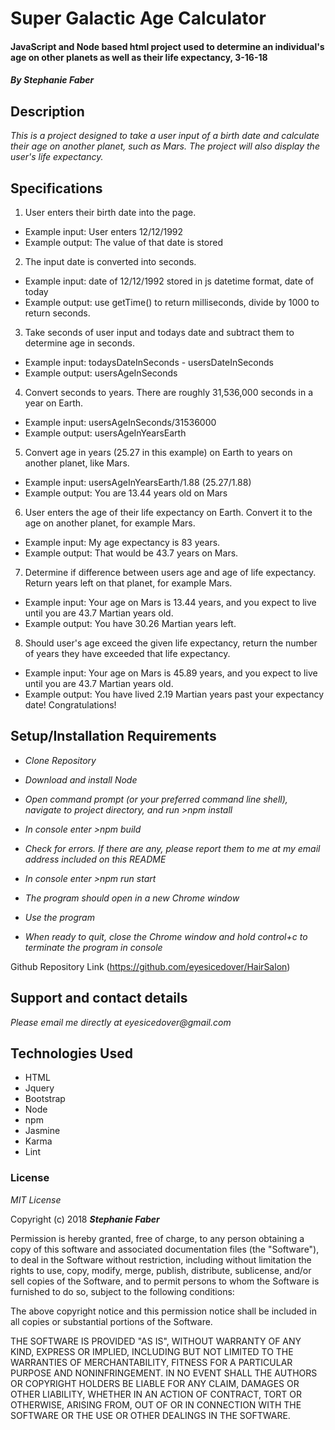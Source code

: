 # Super Galactic Age Calculator
#### JavaScript and Node based html project used to determine an individual's age on other planets as well as their life expectancy, 3-16-18  

#### _By Stephanie Faber_  

## Description
_This is a project designed to take a user input of a birth date and calculate their age on another planet, such as Mars. The project will also display the user's life expectancy._  

## Specifications

1. User enters their birth date into the page.
* Example input: User enters 12/12/1992
* Example output: The value of that date is stored

2. The input date is converted into seconds.
* Example input: date of 12/12/1992 stored in js datetime format, date of today
* Example output: use getTime() to return milliseconds, divide by 1000 to return seconds.

3. Take seconds of user input and todays date and subtract them to determine age in seconds.
* Example input: todaysDateInSeconds - usersDateInSeconds
* Example output: usersAgeInSeconds

4. Convert seconds to years. There are roughly 31,536,000 seconds in a year on Earth.
* Example input: usersAgeInSeconds/31536000
* Example output: usersAgeInYearsEarth

5. Convert age in years (25.27 in this example) on Earth to years on another planet, like Mars.
* Example input: usersAgeInYearsEarth/1.88 (25.27/1.88)
* Example output: You are 13.44 years old on Mars

6. User enters the age of their life expectancy on Earth. Convert it to the age on another planet, for example Mars.
* Example input: My age expectancy is 83 years.
* Example output: That would be 43.7 years on Mars.

7. Determine if difference between users age and age of life expectancy. Return years left on that planet, for example Mars.
* Example input: Your age on Mars is 13.44 years, and you expect to live until you are 43.7 Martian years old.
* Example output: You have 30.26 Martian years left.

8. Should user's age exceed the given life expectancy, return the number of years they have exceeded that life expectancy.
* Example input: Your age on Mars is 45.89 years, and you expect to live until you are 43.7 Martian years old.
* Example output: You have lived 2.19 Martian years past your expectancy date! Congratulations!


## Setup/Installation Requirements

* _Clone Repository_

* _Download and install Node_

* _Open command prompt (or your preferred command line shell), navigate to project directory, and run >npm install_

* _In console enter >npm build_

* _Check for errors. If there are any, please report them to me at my email address included on this README_

* _In console enter >npm run start_

* _The program should open in a new Chrome window_

* _Use the program_

* _When ready to quit, close the Chrome window and hold control+c to terminate the program in console_

Github Repository Link (https://github.com/eyesicedover/HairSalon)

## Support and contact details

_Please email me directly at eyesicedover@gmail.com_

## Technologies Used

* HTML
* Jquery
* Bootstrap
* Node
* npm
* Jasmine
* Karma
* Lint

### License

*MIT License*

Copyright (c) 2018 **_Stephanie Faber_**

Permission is hereby granted, free of charge, to any person obtaining a copy
of this software and associated documentation files (the "Software"), to deal
in the Software without restriction, including without limitation the rights
to use, copy, modify, merge, publish, distribute, sublicense, and/or sell
copies of the Software, and to permit persons to whom the Software is
furnished to do so, subject to the following conditions:

The above copyright notice and this permission notice shall be included in all
copies or substantial portions of the Software.

THE SOFTWARE IS PROVIDED "AS IS", WITHOUT WARRANTY OF ANY KIND, EXPRESS OR
IMPLIED, INCLUDING BUT NOT LIMITED TO THE WARRANTIES OF MERCHANTABILITY,
FITNESS FOR A PARTICULAR PURPOSE AND NONINFRINGEMENT. IN NO EVENT SHALL THE
AUTHORS OR COPYRIGHT HOLDERS BE LIABLE FOR ANY CLAIM, DAMAGES OR OTHER
LIABILITY, WHETHER IN AN ACTION OF CONTRACT, TORT OR OTHERWISE, ARISING FROM,
OUT OF OR IN CONNECTION WITH THE SOFTWARE OR THE USE OR OTHER DEALINGS IN THE
SOFTWARE.
